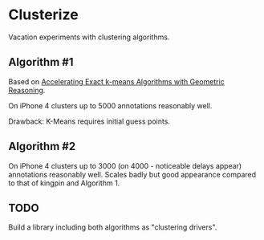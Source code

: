 Clusterize
==========

Vacation experiments with clustering algorithms.

## Algorithm #1

Based on [Accelerating Exact k-means Algorithms with Geometric Reasoning](http://www.pelleg.org/shared/hp/download/kmeans.pdf).

On iPhone 4 clusters up to 5000 annotations reasonably well.

Drawback: K-Means requires initial guess points.

## Algorithm #2

On iPhone 4 clusters up to 3000 (on 4000 - noticeable delays appear) annotations reasonably well. Scales badly but good appearance compared to that of kingpin and Algorithm 1.

## TODO

Build a library including both algorithms as "clustering drivers".



